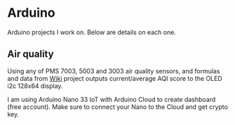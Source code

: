 # Arduino
 
 Arduino projects I work on. Below are details on each one.
 
 ## Air quality
 Using any of PMS 7003, 5003 and 3003 air quality sensors, and formulas and data from [Wiki](https://en.wikipedia.org/wiki/Air_quality_index#Indices_by_location) project outputs current/average AQI score to the OLED i2c 128x64 display.
 
 I am using Arduino Nano 33 IoT with Arduino Cloud to create dashboard (free account). Make sure to connect your Nano to the Cloud and get crypto key.
